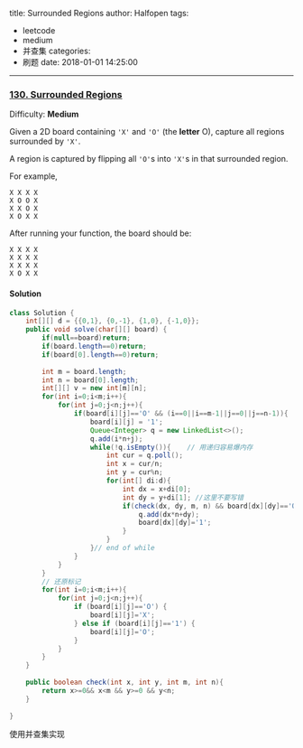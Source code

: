 title: Surrounded Regions
author: Halfopen
tags:
  - leetcode
  - medium
  - 并查集
categories:
  - 刷题
date: 2018-01-01 14:25:00
---
### [130\. Surrounded Regions](https://leetcode.com/problems/surrounded-regions/description/)

Difficulty: **Medium**

Given a 2D board containing `'X'` and `'O'` (the **letter** O), capture all regions surrounded by `'X'`.

A region is captured by flipping all `'O'`s into `'X'`s in that surrounded region.

For example,  

```
X X X X
X O O X
X X O X
X O X X
```

After running your function, the board should be:

```
X X X X
X X X X
X X X X
X O X X
```

#### Solution
```java
class Solution {
    int[][] d = {{0,1}, {0,-1}, {1,0}, {-1,0}};
    public void solve(char[][] board) {
        if(null==board)return;
        if(board.length==0)return;
        if(board[0].length==0)return;
        
        int m = board.length;
        int n = board[0].length;
        int[][] v = new int[m][n];
        for(int i=0;i<m;i++){
            for(int j=0;j<n;j++){
                if(board[i][j]=='O' && (i==0||i==m-1||j==0||j==n-1)){
                    board[i][j] = '1';
                    Queue<Integer> q = new LinkedList<>();
                    q.add(i*n+j);
                    while(!q.isEmpty()){	// 用递归容易爆内存
                        int cur = q.poll();
                        int x = cur/n;
                        int y = cur%n;
                        for(int[] di:d){
                            int dx = x+di[0];
                            int dy = y+di[1]; //这里不要写错
                            if(check(dx, dy, m, n) && board[dx][dy]=='O'){
                                q.add(dx*n+dy);
                                board[dx][dy]='1';
                            }
                        }
                    }// end of while
                }
            }
        }
        // 还原标记
        for(int i=0;i<m;i++){
            for(int j=0;j<n;j++){
                if (board[i][j]=='O') {
                    board[i][j]='X';
                } else if (board[i][j]=='1') {
                    board[i][j]='O';
                }
            }
        }
    }
    
    public boolean check(int x, int y, int m, int n){
        return x>=0&& x<m && y>=0 && y<n;
    }
    
}
```


使用并查集实现

```java

```